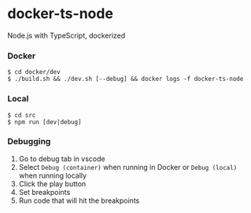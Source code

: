 # docker-ts-node
Node.js with TypeScript, dockerized

### Docker
```
$ cd docker/dev
$ ./build.sh && ./dev.sh [--debug] && docker logs -f docker-ts-node
```

### Local
```
$ cd src
$ npm run [dev|debug]
```

### Debugging
1. Go to debug tab in vscode
1. Select `Debug (container)` when running in Docker or `Debug (local)` when running locally
1. Click the play button
1. Set breakpoints
1. Run code that will hit the breakpoints
